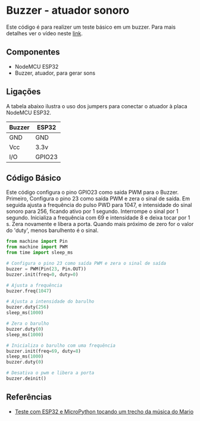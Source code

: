 # Buzzer - atuador sonoro 

Este código é para realizer um teste básico em um buzzer. Para mais detalhes ver o vídeo neste [link](https://youtu.be/XGheCgyzBLo). 

## Componentes 
* NodeMCU ESP32 
* Buzzer, atuador, para gerar sons

## Ligações 

A tabela abaixo ilustra o uso dos jumpers para conectar o atuador à placa NodeMCU ESP32. 

| Buzzer | ESP32 |
| --------------- | --------------- | 
| GND | GND  | 
| Vcc | 3.3v | 
| I/O  | GPIO23 | 

## Código Básico 
Este código configura o pino GPIO23 como saida PWM para o Buzzer. Primeiro, Configura o pino 23 como saída PWM e zera o sinal de saída. Em seguida ajusta a frequência do pulso PWD para 1047, e intensidade do sinal sonoro para 256, ficando ativo por 1 segundo. Interrompe o sinal por 1 segundo. Inicializa a frequência com 69 e intensidade 8 e deixa tocar por 1 s. Zera novamente e libera a porta. Quando mais próximo de zero for o valor do 'duty', menos barulhento é o sinal. 

```python 
from machine import Pin
from machine import PWM
from time import sleep_ms

# Configura o pino 23 como saída PWM e zera o sinal de saída
buzzer = PWM(Pin(23, Pin.OUT))
buzzer.init(freq=0, duty=0)

# Ajusta a frequência
buzzer.freq(1047)

# Ajusta a intensidade do barulho
buzzer.duty(256)
sleep_ms(1000)

# Zera o barulho
buzzer.duty(0)
sleep_ms(1000)

# Inicializa o barulho com uma frequência
buzzer.init(freq=69, duty=8)
sleep_ms(1000)
buzzer.duty(0)

# Desativa o pwm e libera a porta
buzzer.deinit()
```
 
## Referências 
 
* [Teste com ESP32 e MicroPython tocando um trecho da música do Mario](https://youtu.be/N2lBoXjElc0) 
